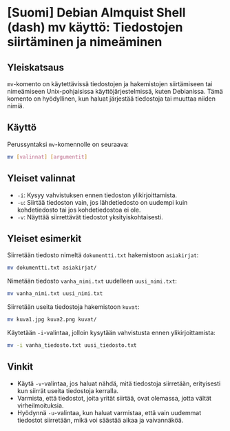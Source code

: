 # [Suomi] Debian Almquist Shell (dash) mv käyttö: Tiedostojen siirtäminen ja nimeäminen

## Yleiskatsaus
`mv`-komento on käytettävissä tiedostojen ja hakemistojen siirtämiseen tai nimeämiseen Unix-pohjaisissa käyttöjärjestelmissä, kuten Debianissa. Tämä komento on hyödyllinen, kun haluat järjestää tiedostoja tai muuttaa niiden nimiä.

## Käyttö
Perussyntaksi `mv`-komennolle on seuraava:
```bash
mv [valinnat] [argumentit]
```

## Yleiset valinnat
- `-i`: Kysyy vahvistuksen ennen tiedoston ylikirjoittamista.
- `-u`: Siirtää tiedoston vain, jos lähdetiedosto on uudempi kuin kohdetiedosto tai jos kohdetiedostoa ei ole.
- `-v`: Näyttää siirrettävät tiedostot yksityiskohtaisesti.

## Yleiset esimerkit
Siirretään tiedosto nimeltä `dokumentti.txt` hakemistoon `asiakirjat`:
```bash
mv dokumentti.txt asiakirjat/
```

Nimetään tiedosto `vanha_nimi.txt` uudelleen `uusi_nimi.txt`:
```bash
mv vanha_nimi.txt uusi_nimi.txt
```

Siirretään useita tiedostoja hakemistoon `kuvat`:
```bash
mv kuva1.jpg kuva2.png kuvat/
```

Käytetään `-i`-valintaa, jolloin kysytään vahvistusta ennen ylikirjoittamista:
```bash
mv -i vanha_tiedosto.txt uusi_tiedosto.txt
```

## Vinkit
- Käytä `-v`-valintaa, jos haluat nähdä, mitä tiedostoja siirretään, erityisesti kun siirrät useita tiedostoja kerralla.
- Varmista, että tiedostot, joita yrität siirtää, ovat olemassa, jotta vältät virheilmoituksia.
- Hyödynnä `-u`-valintaa, kun haluat varmistaa, että vain uudemmat tiedostot siirretään, mikä voi säästää aikaa ja vaivannäköä.